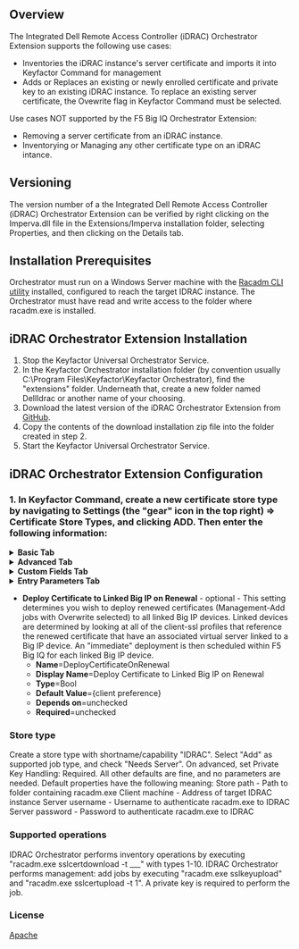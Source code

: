 <!-- add integration specific information below -->
## Overview

The Integrated Dell Remote Access Controller (iDRAC) Orchestrator Extension supports the following use cases:

- Inventories the iDRAC instance's server certificate and imports it into Keyfactor Command for management
- Adds or Replaces an existing or newly enrolled certificate and private key to an existing iDRAC instance.  To replace an existing server certificate, the Ovewrite flag in Keyfactor Command must be selected.

Use cases NOT supported by the F5 Big IQ Orchestrator Extension:

- Removing a server certificate from an iDRAC instance.
- Inventorying or Managing any other certificate type on an iDRAC intance.


## Versioning

The version number of a the Integrated Dell Remote Access Controller (iDRAC) Orchestrator Extension can be verified by right clicking on the Imperva.dll file in the Extensions/Imperva installation folder, selecting Properties, and then clicking on the Details tab.


## Installation Prerequisites

Orchestrator must run on a Windows Server machine with the [Racadm CLI utility](https://www.dell.com/support/home/en-us/drivers/driversdetails?driverid=8gmf6) installed, configured to reach the target IDRAC instance.  The Orchestrator must have read and write access to the folder where racadm.exe is installed.


## iDRAC Orchestrator Extension Installation

1. Stop the Keyfactor Universal Orchestrator Service.
2. In the Keyfactor Orchestrator installation folder (by convention usually C:\Program Files\Keyfactor\Keyfactor Orchestrator), find the "extensions" folder. Underneath that, create a new folder named DellIdrac or another name of your choosing.
3. Download the latest version of the iDRAC Orchestrator Extension from [GitHub](https://github.com/Keyfactor/dell-idrac-orchestrator).
4. Copy the contents of the download installation zip file into the folder created in step 2.
5. Start the Keyfactor Universal Orchestrator Service.


## iDRAC Orchestrator Extension Configuration

### 1\. In Keyfactor Command, create a new certificate store type by navigating to Settings (the "gear" icon in the top right) => Certificate Store Types, and clicking ADD.  Then enter the following information:

<details>
<summary><b>Basic Tab</b></summary>

- **Name** – Required. The descriptive display name of the new Certificate Store Type.  Suggested => iDRAC
- **Short Name** – Required. This value ***must be*** iDRAC.
- **Custom Capability** - Leave unchecked
- **Supported Job Types** – Select Inventory and Add.
- **General Settings** - Select Needs Server.  Select Blueprint Allowed if you plan to use blueprinting.  Leave Uses PowerShell unchecked.
- **Password Settings** - Leave both options unchecked

</details>

<details>
<summary><b>Advanced Tab</b></summary>

- **Store Path Type** - Select Freeform
- **Supports Custom Alias** - Forbidden
- **Private Key Handling** - Required
- **PFX Password Style** - Default

</details>

<details>
<summary><b>Custom Fields Tab</b></summary>

Not Used

</details>

<details>
<summary><b>Entry Parameters Tab</b></summary>

Not Used

</details>

- **Deploy Certificate to Linked Big IP on Renewal** - optional - This setting determines you wish to deploy renewed certificates (Management-Add jobs with Overwrite selected) to all linked Big IP devices.  Linked devices are determined by looking at all of the client-ssl profiles that reference the renewed certificate that have an associated virtual server linked to a Big IP device.  An "immediate" deployment is then scheduled within F5 Big IQ for each linked Big IP device. 
  - **Name**=DeployCertificateOnRenewal
  - **Display Name**=Deploy Certificate to Linked Big IP on Renewal
  - **Type**=Bool
  - **Default Value**={client preference}
  - **Depends on**=unchecked
  - **Required**=unchecked


### Store type
Create a store type with shortname/capability "IDRAC". Select "Add" as supported job type, and check "Needs Server". On advanced, set Private Key Handling: Required. All other defaults are fine, and no parameters are needed.
Default properties have the following meaning:
Store path - Path to folder containing racadm.exe
Client machine - Address of target IDRAC instance
Server username - Username to authenticate racadm.exe to IDRAC
Server password - Password to authenticate racadm.exe to IDRAC

### Supported operations
IDRAC Orchestrator performs inventory operations by executing "racadm.exe sslcertdownload -t ___" with types 1-10.
IDRAC Orchestrator performs management: add jobs by executing "racadm.exe sslkeyupload" and "racadm.exe sslcertupload -t 1". A private key is required to perform the job.

### License
[Apache](https://apache.org/licenses/LICENSE-2.0)
